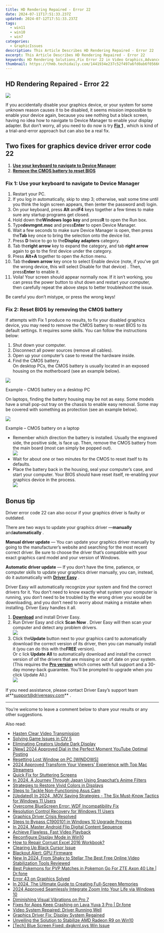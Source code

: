 ```yaml
---
title: HD Rendering Repaired - Error 22
date: 2024-07-11T17:51:33.237Z
updated: 2024-07-12T17:51:33.237Z
tags:
  - win11
  - win10
  - win7
categories:
  - GraphicIssues
description: This Article Describes HD Rendering Repaired - Error 22
excerpt: This Article Describes HD Rendering Repaired - Error 22
keywords: HD Rendering Solutions,Fix Error 22 in Video Graphics,Advanced Rendering Techniques,Professional HD Repair Services,Real-Time Rendering Correction,Quality HD Graphics Output,Video Render Error Troubleshooting
thumbnail: https://thmb.techidaily.com/1441934e237c52f497a6fd0ab6f056661ecffacc05322a198ecbbd0ad48fbaf8.jpg
---
```


## HD Rendering Repaired - Error 22

![](https://images.drivereasy.com/wp-content/uploads/2018/09/img_5b988610e117a.png)

 If you accidentally disable your graphics device, or your system for some unknown reason causes it to be disabled, it seems mission impossible to enable your device again, because you see nothing but a black screen, having no idea how to navigate to Device Manager to enable your display adapter. But don’t worry, all you need to do now is try [**Fix 1**](#f1) , which is kind of a trial-and-error approach but can also be a real fix.

## Two fixes for graphics device driver error code 22

1. [**Use your keyboard to navigate to Device Manager**](#f1)
2. [**Remove the CMOS battery to reset BIOS**](#f2)

### Fix 1: Use your keyboard to navigate to Device Manager

1. Restart your PC.
2. If you log in automatically, skip to step 3; otherwise, wait some time until you think the login screen appears, then (enter the password and) login.
3. On your keyboard, press **Alt** and**F4** keys together a few times to make sure any startup programs get closed.
4. Hold down the**Windows** **logo** **key** and press**R** to open the Run box.
5. Type**devmgmt.msc** and press**Enter** to open Device Manager.
6. Wait a few seconds to make sure Device Manager is open, then press the**Tab** key once to bring the selection onto the device list.
7. Press **D** twice to go to the**Display adapters** category.
8. Tab the**right arrow** key to expand the category, and tab **right arrow** again to go to the first device under the category.
9. Press **Alt+A** together to open the Action menu.
10. Tab the**down arrow** key once to select Enable device (note, if you’ve got the wrong device, this will select Disable for that device) . Then, press**Enter** to enable it.
11. Voila! Your screen should appear normally now. If it isn’t working, you can press the power button to shut down and restart your computer, then carefully repeat the above steps to better troubleshoot the issue.

Be careful you don’t mistype, or press the wrong keys!

### Fix 2: Reset BIOS by removing the CMOS battery

 If attempts with Fix 1 produce no results, to fix your disabled graphics device, you may need to remove the CMOS battery to reset BIOS to its default settings. It requires some skills. You can follow the instructions below:

1. Shut down your computer.
2. Disconnect all power sources (remove all cables).
3. Open up your computer’s case to reveal the hardware inside.
4. Find the CMOS battery.  
 On desktop PCs, the CMOS battery is usually located in an exposed housing on the motherboard (see an example below).

![](https://images.drivereasy.com/wp-content/uploads/2018/09/img_5b98c88244255.jpg)

Example – CMOS battery on a desktop PC

 On laptops, finding the battery housing may be not as easy. Some models have a small pop-out tray on the chassis to enable easy removal. Some may be covered with something as protection (see an example below).

![](https://images.drivereasy.com/wp-content/uploads/2018/09/img_5b98c4a50b434.jpg)

Example – CMOS battery on a laptop

* Remember which direction the battery is installed. Usually the engraved side, the positive side, is face up. Then, remove the CMOS battery from the main board (most can simply be popped out).  
![](https://images.drivereasy.com/wp-content/uploads/2018/09/img_5b98c58fd6ffe.jpg)
* Wait for about one or two minutes for the CMOS to reset itself to its defaults.
* Place the battery back in the housing, seal your computer’s case, and start your computer. Your BIOS should have reset itself, re-enabling your graphics device in the process.  
![](https://images.drivereasy.com/wp-content/uploads/2018/09/img_5b98c68d02c94.jpg)

## Bonus tip

 Driver error code 22 can also occur if your graphics driver is faulty or outdated.

 There are two ways to update your graphics driver —**manually** and**automatically** .

**Manual driver update** — You can update your graphics driver manually by going to the manufacturer’s website and searching for the most recent correct driver. Be sure to choose the driver that’s compatible with your exact graphics card model and your version of Windows.

**Automatic driver update** — If you don’t have the time, patience, or computer skills to update your graphics driver manually, you can, instead, do it automatically  with **[Driver Easy](https://tools.techidaily.com/drivereasy/download/)**  .

 Driver Easy will automatically recognize your system and find the correct drivers for it. You don’t need to know exactly what system your computer is running, you don’t need to be troubled by the wrong driver you would be downloading, and you don’t need to worry about making a mistake when installing. Driver Easy handles it all.

1. **[Download](https://tools.techidaily.com/drivereasy/download/)**  and install Driver Easy.
2. Run Driver Easy and click **Scan Now**  . Driver Easy will then scan your computer and detect any problem drivers.  
![](https://images.drivereasy.com/wp-content/uploads/2018/09/img_5b98dadf4599b.jpg)
3. Click the**Update** button next to your graphics card to automatically download the correct version of its driver, then you can manually install it (you can do this with the**FREE** version).  
 Or c lick **Update All** to automatically download and install the correct version of _all_  the drivers that are missing or out of date on your system. (This requires the **[Pro version](https://tools.techidaily.com/drivereasy/download/)**  which comes with full support and a 30-day money-back guarantee. You’ll be prompted to upgrade when you click Update All.)  
![](https://images.drivereasy.com/wp-content/uploads/2018/09/img_5b98db371ab1b.jpg)

 If you need assistance, please contact Driver Easy’s support team at**<support@drivereasy.com>** .

---

 You’re welcome to leave a comment below to share your results or any other suggestions.

<ins class="adsbygoogle"
     style="display:block"
     data-ad-format="autorelaxed"
     data-ad-client="ca-pub-7571918770474297"
     data-ad-slot="1223367746"></ins>



<ins class="adsbygoogle"
     style="display:block"
     data-ad-client="ca-pub-7571918770474297"
     data-ad-slot="8358498916"
     data-ad-format="auto"
     data-full-width-responsive="true"></ins>



<span class="atpl-alsoreadstyle">Also read:</span>
<div><ul>
<li><a href="https://graphic-issues.techidaily.com/hasten-clear-video-transmission/"><u>Hasten Clear Video Transmission</u></a></li>
<li><a href="https://graphic-issues.techidaily.com/solving-game-issues-in-civ-5/"><u>Solving Game Issues in CIV 5</u></a></li>
<li><a href="https://graphic-issues.techidaily.com/eliminating-creators-update-dark-display/"><u>Eliminating Creators Update Dark Display</u></a></li>
<li><a href="https://youtube-docs.techidaily.com/024-approved-dial-in-the-perfect-moment-youtube-optimal-posting/"><u>[New] 2024 Approved  Dial in the Perfect Moment  YouTube Optimal Posting</u></a></li>
<li><a href="https://graphic-issues.techidaily.com/resetting-lost-window-on-pc-windows/"><u>Resetting Lost Window on PC [WINDOWS]</u></a></li>
<li><a href="https://some-guidance.techidaily.com/2024-approved-transform-your-viewers-experience-with-top-mac-streamers/"><u>2024 Approved  Transform Your Viewers' Experience with Top Mac Streamers</u></a></li>
<li><a href="https://graphic-issues.techidaily.com/quick-fix-for-stuttering-screens/"><u>Quick Fix for Stuttering Screens</u></a></li>
<li><a href="https://snapchat-videos.techidaily.com/in-2024-a-journey-through-japan-using-snapchats-anime-filters/"><u>In 2024, A Journey Through Japan  Using Snapchat’s Anime Filters</u></a></li>
<li><a href="https://graphic-issues.techidaily.com/strategies-to-restore-vivid-colors-in-displays/"><u>Strategies to Restore Vivid Colors in Displays</u></a></li>
<li><a href="https://graphic-issues.techidaily.com/steps-to-tackle-non-functioning-asus-cam/"><u>Steps to Tackle Non-Functioning Asus Cam</u></a></li>
<li><a href="https://visual-screen-recording.techidaily.com/updated-in-2024-mov-saving-strategies-the-six-must-know-tactics-for-windows-11-users/"><u>[Updated] In 2024, .MOV Saving Strategies - The Six Must-Know Tactics for Windows 11 Users</u></a></li>
<li><a href="https://graphic-issues.techidaily.com/overcome-bluescreen-error-wdf-incompatibility-fix/"><u>Overcome BlueScreen Error: WDF Incompatibility Fix</u></a></li>
<li><a href="https://graphic-issues.techidaily.com/resolution-control-recovery-for-windows-11-users/"><u>Resolution Control Recovery for Windows 11 Users</u></a></li>
<li><a href="https://graphic-issues.techidaily.com/graphics-driver-crisis-resolved/"><u>Graphics Driver Crisis Resolved</u></a></li>
<li><a href="https://graphic-issues.techidaily.com/steps-to-bypass-c1900101-in-windows-10-upgrade-process/"><u>Steps to Bypass C1900101 in Windows 10 Upgrade Process</u></a></li>
<li><a href="https://extra-guidance.techidaily.com/in-2024-master-android-flip-digital-content-sequence/"><u>In 2024, Master Android  Flip Digital Content Sequence</u></a></li>
<li><a href="https://graphic-issues.techidaily.com/achieve-flawless-fast-video-playback/"><u>Achieve Flawless, Fast Video Playback</u></a></li>
<li><a href="https://graphic-issues.techidaily.com/reconfigure-display-mode-in-win10/"><u>Reconfigure Display Mode in Win10</u></a></li>
<li><a href="https://blog-min.techidaily.com/how-to-repair-corrupt-excel-2016-workbook-by-stellar-guide/"><u>How to Repair Corrupt Excel 2016 Workbook?</u></a></li>
<li><a href="https://graphic-issues.techidaily.com/clearing-up-black-cursor-issue/"><u>Clearing Up Black Cursor Issue</u></a></li>
<li><a href="https://graphic-issues.techidaily.com/blackout-alert-gpu-firmware/"><u>Blackout Alert: GPU Firmware</u></a></li>
<li><a href="https://video-creation-software.techidaily.com/new-in-2024-from-shaky-to-stellar-the-best-free-online-video-stabilization-tools-reviewed/"><u>New In 2024, From Shaky to Stellar The Best Free Online Video Stabilization Tools Reviewed</u></a></li>
<li><a href="https://android-pokemon-go.techidaily.com/best-pokemons-for-pvp-matches-in-pokemon-go-for-zte-axon-40-lite-drfone-by-drfone-virtual-android/"><u>Best Pokemons for PVP Matches in Pokemon Go For ZTE Axon 40 Lite | Dr.fone</u></a></li>
<li><a href="https://graphic-issues.techidaily.com/error-43-on-graphics-solved/"><u>Error 43 on Graphics Solved</u></a></li>
<li><a href="https://some-guidance.techidaily.com/in-2024-the-ultimate-guide-to-creating-full-screen-memories/"><u>In 2024, The Ultimate Guide to Creating Full-Screen Memories</u></a></li>
<li><a href="https://extra-skills.techidaily.com/2024-approved-seamlessly-integrate-zoom-into-your-life-via-windows-10/"><u>2024 Approved  Seamlessly Integrate Zoom Into Your Life via Windows 10</u></a></li>
<li><a href="https://graphic-issues.techidaily.com/diminishing-visual-vibrations-on-pro-7/"><u>Diminishing Visual Vibrations on Pro 7</u></a></li>
<li><a href="https://howto.techidaily.com/fixes-for-apps-keep-crashing-on-lava-yuva-3-pro-drfone-by-drfone-fix-android-problems-fix-android-problems/"><u>Fixes for Apps Keep Crashing on Lava Yuva 3 Pro | Dr.fone</u></a></li>
<li><a href="https://graphic-issues.techidaily.com/video-system-repaired-driver-running-well/"><u>Video System Repaired: Driver Running Well</u></a></li>
<li><a href="https://graphic-issues.techidaily.com/graphics-driver-fix-display-system-regained/"><u>Graphics Driver Fix: Display System Regained</u></a></li>
<li><a href="https://graphic-issues.techidaily.com/unveiling-the-solution-to-stabilize-amd-radeon-r9-on-win10/"><u>Unveiling the Solution to Stabilize AMD Radeon R9 on Win10</u></a></li>
<li><a href="https://graphic-issues.techidaily.com/tech-blue-screen-fixed-dxgkrnlsys-win-issue/"><u>[Tech] Blue Screen Fixed: dxgkrnl.sys Win Issue</u></a></li>
</ul></div>
